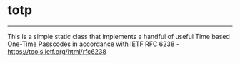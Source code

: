 # totp
----
This is a simple static class that implements a handful of useful Time based One-Time Passcodes in accordance with 
IETF RFC 6238 - https://tools.ietf.org/html/rfc6238


